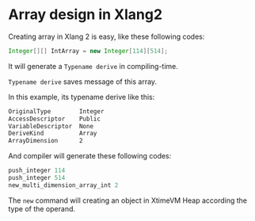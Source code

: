 # Array design in Xlang2

Creating array in Xlang 2 is easy, like these following codes:
```java
Integer[][] IntArray = new Integer[114][514];
```

It will generate a `Typename derive` in compiling-time.

`Typename derive` saves message of this array.

In this example, its typename derive like this:
```markdown
OriginalType        Integer
AccessDescriptor    Public
VariableDescriptor  None
DeriveKind          Array
ArrayDimension      2
```

And compiler will generate these following codes:
```asm
push_integer 114
push_integer 514
new_multi_dimension_array_int 2
```

The `new` command will creating an object in XtimeVM Heap according the type of the operand.